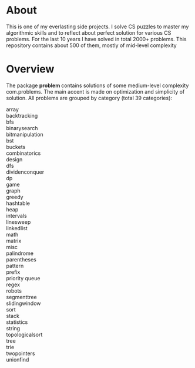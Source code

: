 
About 
============

This is one of my everlasting side projects. I solve CS puzzles to master my algorithmic skills and to reflect about perfect solution for various CS problems.
For the last 10 years I have solved in total 2000+ problems. This repository contains about 500 of them, mostly of mid-level complexity


Overview
===========

The package <b> problem </b> contains solutions of some medium-level complexity com.problems. The main accent is made on optimization and simplicity of solution. All problems are grouped by category (total 39 categories):

array <br/>
backtracking <br/>
bfs <br/>
binarysearch <br/>
bitmanipulation <br/>
bst <br/>
buckets <br/>
combinatorics <br/>
design <br/>
dfs <br/>
dividenconquer <br/>
dp <br/>
game <br/>
graph <br/>
greedy <br/>
hashtable <br/>
heap <br/>
intervals <br/>
linesweep <br/>
linkedlist <br/>
math <br/>
matrix <br/>
misc <br/>
palindrome <br/>
parentheses <br/>
pattern <br/>
prefix <br/>
priority queue <br/>
regex <br/>
robots <br/>
segmenttree <br/>
slidingwindow <br/>
sort <br/>
stack <br/>
statistics <br/>
string <br/>
topologicalsort <br/>
tree <br/>
trie <br/>
twopointers <br/>
unionfind

